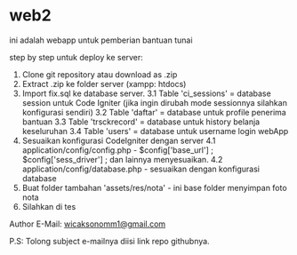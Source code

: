 # web2
ini adalah webapp untuk pemberian bantuan tunai

step by step untuk deploy ke server:
1. Clone git repository atau download as .zip
2. Extract .zip ke folder server (xampp: htdocs)
3. Import fix.sql ke database server.
3.1 Table 'ci_sessions' = database session untuk Code Igniter (jika ingin dirubah mode sessionnya silahkan konfigurasi sendiri)
3.2 Table 'daftar' = database untuk profile penerima bantuan
3.3 Table 'trsckrecord' = database untuk history belanja keseluruhan
3.4 Table 'users' = database untuk username login webApp
4. Sesuaikan konfigurasi CodeIgniter dengan server
4.1 application/config/config.php - $config['base_url'] ; $config['sess_driver'] ; dan lainnya menyesuaikan.
4.2 application/config/database.php - sesuaikan dengan konfigurasi database
5. Buat folder tambahan 'assets/res/nota' - ini base folder menyimpan foto nota
6. Silahkan di tes

Author E-Mail:
wicaksonomm1@gmail.com

P.S: Tolong subject e-mailnya diisi link repo githubnya.
